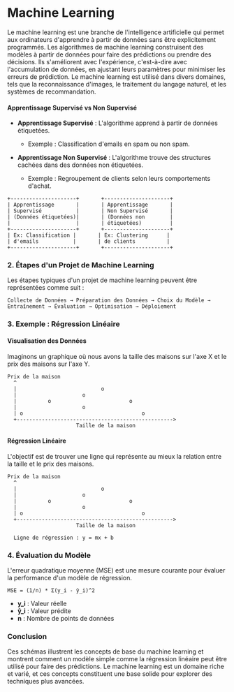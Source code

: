 #  Machine Learning

Le machine learning est une branche de l'intelligence artificielle qui permet aux ordinateurs d'apprendre à partir de données sans être explicitement programmés. Les algorithmes de machine learning construisent des modèles à partir de données pour faire des prédictions ou prendre des décisions. Ils s'améliorent avec l'expérience, c'est-à-dire avec l'accumulation de données, en ajustant leurs paramètres pour minimiser les erreurs de prédiction. Le machine learning est utilisé dans divers domaines, tels que la reconnaissance d'images, le traitement du langage naturel, et les systèmes de recommandation.

#### Apprentissage Supervisé vs Non Supervisé

- **Apprentissage Supervisé** : L'algorithme apprend à partir de données étiquetées.
  - Exemple : Classification d'emails en spam ou non spam.

- **Apprentissage Non Supervisé** : L'algorithme trouve des structures cachées dans des données non étiquetées.
  - Exemple : Regroupement de clients selon leurs comportements d'achat.

```plaintext
+---------------------+       +---------------------+
| Apprentissage       |       | Apprentissage       |
| Supervisé           |       | Non Supervisé       |
| (Données étiquetées)|       | (Données non        |
|                     |       | étiquetées)         |
+---------------------+       +---------------------+
| Ex: Classification |       | Ex: Clustering      |
| d'emails           |       | de clients          |
+---------------------+       +---------------------+
```

### 2. Étapes d'un Projet de Machine Learning

Les étapes typiques d'un projet de machine learning peuvent être représentées comme suit :

```plaintext
Collecte de Données → Préparation des Données → Choix du Modèle → Entraînement → Évaluation → Optimisation → Déploiement
```

### 3. Exemple : Régression Linéaire

#### Visualisation des Données

Imaginons un graphique où nous avons la taille des maisons sur l'axe X et le prix des maisons sur l'axe Y.

```plaintext
Prix de la maison
  ^
  |                           o
  |                     o
  |          o                         o
  |                     o
  | o                                      o
  +-------------------------------------------------->
                      Taille de la maison
```

#### Régression Linéaire

L'objectif est de trouver une ligne qui représente au mieux la relation entre la taille et le prix des maisons.

```plaintext
Prix de la maison
  ^
  |                           o
  |                     o
  |          o                         o
  |                     o
  | o                                      o
  +-------------------------------------------------->
                      Taille de la maison

  Ligne de régression : y = mx + b
```

### 4. Évaluation du Modèle

L'erreur quadratique moyenne (MSE) est une mesure courante pour évaluer la performance d'un modèle de régression.

```plaintext
MSE = (1/n) * Σ(y_i - ŷ_i)^2
```

- **y_i** : Valeur réelle
- **ŷ_i** : Valeur prédite
- **n** : Nombre de points de données

### Conclusion

Ces schémas illustrent les concepts de base du machine learning et montrent comment un modèle simple comme la régression linéaire peut être utilisé pour faire des prédictions. Le machine learning est un domaine riche et varié, et ces concepts constituent une base solide pour explorer des techniques plus avancées.